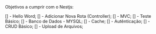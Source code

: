 Objetivos a cumprir com o Nestjs:

[] - Hello Word;
[] - Adicionar Nova Rota (Controller);
[] - MVC;
[] - Teste Básico;
[] - Banco de Dados - MYSQL;
[] - Cache;
[] - Autênticação;
[] - CRUD Básico;
[] - Upload de Arquivos;